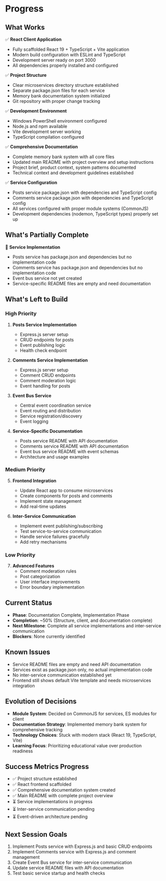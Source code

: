# Progress

## What Works
✅ **React Client Application**
- Fully scaffolded React 19 + TypeScript + Vite application
- Modern build configuration with ESLint and TypeScript
- Development server ready on port 3000
- All dependencies properly installed and configured

✅ **Project Structure**
- Clear microservices directory structure established
- Separate package.json files for each service
- Memory bank documentation system initialized
- Git repository with proper change tracking

✅ **Development Environment**
- Windows PowerShell environment configured
- Node.js and npm available
- Vite development server working
- TypeScript compilation configured

✅ **Comprehensive Documentation**
- Complete memory bank system with all core files
- Updated main README with project overview and setup instructions
- Project brief, product context, system patterns documented
- Technical context and development guidelines established

✅ **Service Configuration**
- Posts service package.json with dependencies and TypeScript config
- Comments service package.json with dependencies and TypeScript config
- All services configured with proper module systems (CommonJS)
- Development dependencies (nodemon, TypeScript types) properly set up

## What's Partially Complete
🔄 **Service Implementation**
- Posts service has package.json and dependencies but no implementation code
- Comments service has package.json and dependencies but no implementation code
- Event bus service not yet created
- Service-specific README files are empty and need documentation

## What's Left to Build

### High Priority
1. **Posts Service Implementation**
   - Express.js server setup
   - CRUD endpoints for posts
   - Event publishing logic
   - Health check endpoint

2. **Comments Service Implementation**
   - Express.js server setup
   - Comment CRUD endpoints
   - Comment moderation logic
   - Event handling for posts

3. **Event Bus Service**
   - Central event coordination service
   - Event routing and distribution
   - Service registration/discovery
   - Event logging

4. **Service-Specific Documentation**
   - Posts service README with API documentation
   - Comments service README with API documentation
   - Event bus service README with event schemas
   - Architecture and usage examples

### Medium Priority
5. **Frontend Integration**
   - Update React app to consume microservices
   - Create components for posts and comments
   - Implement state management
   - Add real-time updates

6. **Inter-Service Communication**
   - Implement event publishing/subscribing
   - Test service-to-service communication
   - Handle service failures gracefully
   - Add retry mechanisms

### Low Priority
7. **Advanced Features**
   - Comment moderation rules
   - Post categorization
   - User interface improvements
   - Error boundary implementation

## Current Status
- **Phase**: Documentation Complete, Implementation Phase
- **Completion**: ~50% (Structure, client, and documentation complete)
- **Next Milestone**: Complete all service implementations and inter-service communication
- **Blockers**: None currently identified

## Known Issues
- Service README files are empty and need API documentation
- Services exist as package.json only, no actual implementation code
- No inter-service communication established yet
- Frontend still shows default Vite template and needs microservices integration

## Evolution of Decisions
- **Module System**: Decided on CommonJS for services, ES modules for client
- **Documentation Strategy**: Implemented memory bank system for comprehensive tracking
- **Technology Choices**: Stuck with modern stack (React 19, TypeScript, Vite)
- **Learning Focus**: Prioritizing educational value over production readiness

## Success Metrics Progress
- ✅ Project structure established
- ✅ React frontend scaffolded
- ✅ Comprehensive documentation system created
- ✅ Main README with complete project overview
- ⏳ Service implementations in progress
- ⏳ Inter-service communication pending
- ⏳ Event-driven architecture pending

## Next Session Goals
1. Implement Posts service with Express.js and basic CRUD endpoints
2. Implement Comments service with Express.js and comment management
3. Create Event Bus service for inter-service communication
4. Update service README files with API documentation
5. Test basic service startup and health checks
